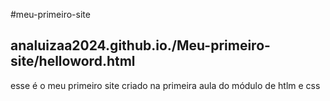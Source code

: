 #meu-primeiro-site
## analuizaa2024.github.io./Meu-primeiro-site/helloword.html
esse é o meu primeiro site criado na primeira aula do módulo de htlm e css
